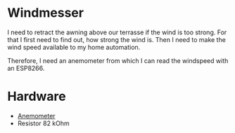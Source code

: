 # Windmesser

I need to retract the awning above our terrasse if the wind is too strong.
For that I first need to find out, how strong the wind is.
Then I need to make the wind speed available to my home automation.

Therefore, I need an anemometer from which I can read the windspeed with an ESP8266.


# Hardware

* [Anemometer](https://funduinoshop.com/elektronische-module/sensoren/bewegung-distanz/windstaerke-messgeraet-anemometer-fuer-arduino)
* Resistor 82 kOhm